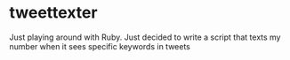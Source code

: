 tweettexter
===========

Just playing around with Ruby.  Just decided to write a script that texts my number when it sees specific keywords in tweets
